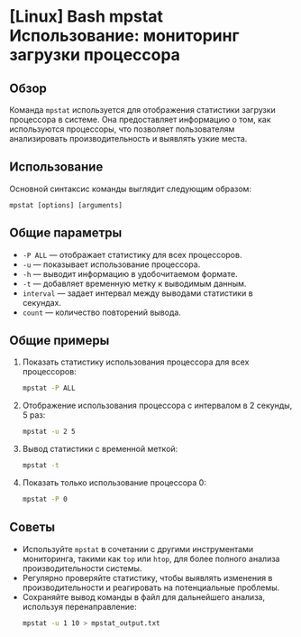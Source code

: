 # [Linux] Bash mpstat Использование: мониторинг загрузки процессора

## Обзор
Команда `mpstat` используется для отображения статистики загрузки процессора в системе. Она предоставляет информацию о том, как используются процессоры, что позволяет пользователям анализировать производительность и выявлять узкие места.

## Использование
Основной синтаксис команды выглядит следующим образом:
```
mpstat [options] [arguments]
```

## Общие параметры
- `-P ALL` — отображает статистику для всех процессоров.
- `-u` — показывает использование процессора.
- `-h` — выводит информацию в удобочитаемом формате.
- `-t` — добавляет временную метку к выводимым данным.
- `interval` — задает интервал между выводами статистики в секундах.
- `count` — количество повторений вывода.

## Общие примеры
1. Показать статистику использования процессора для всех процессоров:
   ```bash
   mpstat -P ALL
   ```

2. Отображение использования процессора с интервалом в 2 секунды, 5 раз:
   ```bash
   mpstat -u 2 5
   ```

3. Вывод статистики с временной меткой:
   ```bash
   mpstat -t
   ```

4. Показать только использование процессора 0:
   ```bash
   mpstat -P 0
   ```

## Советы
- Используйте `mpstat` в сочетании с другими инструментами мониторинга, такими как `top` или `htop`, для более полного анализа производительности системы.
- Регулярно проверяйте статистику, чтобы выявлять изменения в производительности и реагировать на потенциальные проблемы.
- Сохраняйте вывод команды в файл для дальнейшего анализа, используя перенаправление:
  ```bash
  mpstat -u 1 10 > mpstat_output.txt
  ```